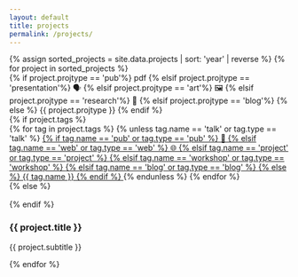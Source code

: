 ```yaml
---
layout: default
title: projects
permalink: /projects/
---
```


<div class="content-gallery">

  <!-- <div class="filter-controls">
    <button class="filter-btn active" data-filter="all">All</button>
    <button class="filter-btn" data-filter="2025">2025</button>
    <button class="filter-btn" data-filter="2024">2024</button>
  </div> -->

  <div class="projects-grid">
    {% assign sorted_projects = site.data.projects | sort: 'year' | reverse %}
    {% for project in sorted_projects %}
    <div class="project-card" data-year="{{ project.year }}" title="{{ project.description }}">
      <div class="project-image" 
        {% if project.image contains 'placeholder' %}
          style="background-image: url('https://via.placeholder.com/400x300?text=Project+Image'); background-size: cover; background-position: center;"
        {% else %}
          style="background-image: url('{{ '/assets/images/projects/' | append: project.image | relative_url }}'); background-size: cover; background-position: center;"
        {% endif %}
      >
        <span class="projtype-tag tag-overlay">
          {% if project.projtype == 'pub'%}
            pdf
          {% elsif project.projtype == 'presentation'%}
            🗣️
          {% elsif project.projtype == 'art'%}
            🖼️
          {% elsif project.projtype == 'research'%}
            🧪
          {% elsif project.projtype == 'blog'%}
            <i class="fa fa-pencil"></i>
          {% else %}
            {{ project.projtype }}
          {% endif %}
        </span>
      </div>
      {% if project.tags %}
        <div class="project-tags">
          {% for tag in project.tags %}
            {% unless tag.name == 'talk' or tag.type == 'talk' %}
              <a href="{{ tag.url | relative_url }}" class="tag-link">
                <span class="tag" data-tag="{{ tag.name }}">
                  {% if tag.name == 'pub' or tag.type == 'pub' %}
                    📄
                  {% elsif tag.name == 'web' or tag.type == 'web' %}
                    🌐
                  {% elsif tag.name == 'project' or tag.type == 'project' %}
                    <i class="fa fa-code"></i>
                  {% elsif tag.name == 'workshop' or tag.type == 'workshop' %}
                    <i class="fa fa-users"></i>
                  {% elsif tag.name == 'blog' or tag.type == 'blog' %}
                    <i class="fa fa-pencil"></i>
                  {% else %}
                    {{ tag.name }}
                  {% endif %}
                </span>
              </a>
            {% endunless %}
          {% endfor %}
        </div>
      {% else %}
      <div style="height:16px;"></div>
      {% endif %}
      <h3 class="project-title">{{ project.title }}</h3>
      <p class="project-subtitle">{{ project.subtitle }}</p>
      <!-- {% if project.year %}
      <div class="project-year">{{ project.year }}</div>
      {% endif %} -->
    </div>
    {% endfor %}
  </div>
</div>

<script>
  document.addEventListener('DOMContentLoaded', function() {
    const filterButtons = document.querySelectorAll('.filter-btn');
    const projects = document.querySelectorAll('.project-card');
    
    filterButtons.forEach(button => {
      button.addEventListener('click', function() {
        const filter = this.getAttribute('data-filter');
        
        // Remove active class from all buttons
        filterButtons.forEach(btn => {
          btn.classList.remove('active');
        });
        
        // Add active class to clicked button
        this.classList.add('active');
        
        // Filter projects
        projects.forEach(project => {
          if (filter === 'all' || project.getAttribute('data-year') === filter) {
            project.style.display = 'flex';
          } else {
            project.style.display = 'none';
          }
        });
      });
    });
  });
</script>